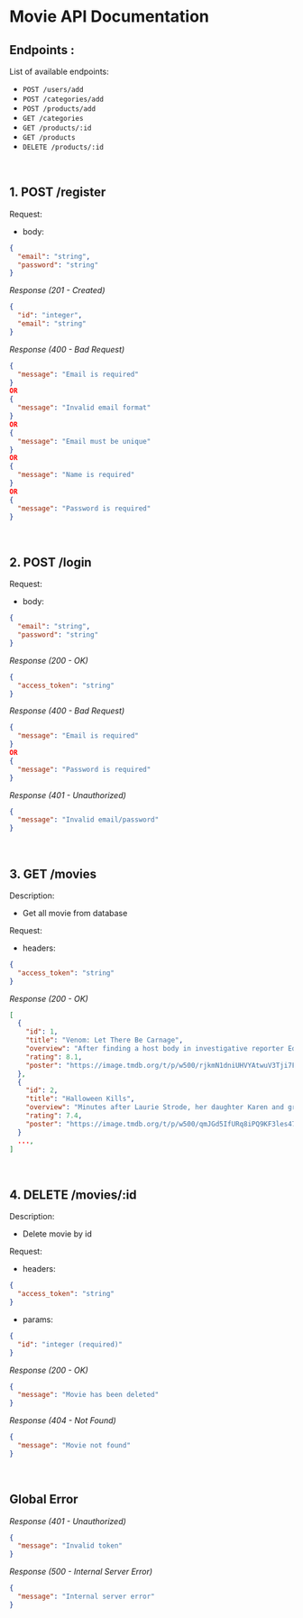 # Movie API Documentation

## Endpoints :

List of available endpoints:

- `POST /users/add`
- `POST /categories/add`
- `POST /products/add`
- `GET /categories`
- `GET /products/:id`
- `GET /products`
- `DELETE /products/:id`

&nbsp;

## 1. POST /register

Request:

- body:

```json
{
  "email": "string",
  "password": "string"
}
```

_Response (201 - Created)_

```json
{
  "id": "integer",
  "email": "string"
}
```

_Response (400 - Bad Request)_

```json
{
  "message": "Email is required"
}
OR
{
  "message": "Invalid email format"
}
OR
{
  "message": "Email must be unique"
}
OR
{
  "message": "Name is required"
}
OR
{
  "message": "Password is required"
}
```

&nbsp;

## 2. POST /login

Request:

- body:

```json
{
  "email": "string",
  "password": "string"
}
```

_Response (200 - OK)_

```json
{
  "access_token": "string"
}
```

_Response (400 - Bad Request)_

```json
{
  "message": "Email is required"
}
OR
{
  "message": "Password is required"
}
```

_Response (401 - Unauthorized)_

```json
{
  "message": "Invalid email/password"
}
```

&nbsp;

## 3. GET /movies

Description:
- Get all movie from database

Request:

- headers: 

```json
{
  "access_token": "string"
}
```

_Response (200 - OK)_

```json
[
  {
    "id": 1,
    "title": "Venom: Let There Be Carnage",
    "overview": "After finding a host body in investigative reporter Eddie Brock, the alien symbiote must face a new enemy, Carnage, the alter ego of serial killer Cletus Kasady.",
    "rating": 8.1,
    "poster": "https://image.tmdb.org/t/p/w500/rjkmN1dniUHVYAtwuV3Tji7FsDO.jpg"
  },
  {
    "id": 2,
    "title": "Halloween Kills",
    "overview": "Minutes after Laurie Strode, her daughter Karen and granddaughter Allyson left masked monster Michael Myers caged and burning in Laurie's basement, Laurie is rushed to the hospital with life-threatening injuries, believing she finally killed her lifelong tormentor.",
    "rating": 7.4,
    "poster": "https://image.tmdb.org/t/p/w500/qmJGd5IfURq8iPQ9KF3les47vFS.jpg"
  }
  ...,
]
```

&nbsp;

## 4. DELETE /movies/:id

Description:
- Delete movie by id

Request:

- headers:

```json
{
  "access_token": "string"
}
```

- params:

```json
{
  "id": "integer (required)"
}
```

_Response (200 - OK)_

```json
{
  "message": "Movie has been deleted"
}
```

_Response (404 - Not Found)_

```json
{
  "message": "Movie not found"
}
```

&nbsp;

## Global Error

_Response (401 - Unauthorized)_

```json
{
  "message": "Invalid token"
}
```

_Response (500 - Internal Server Error)_

```json
{
  "message": "Internal server error"
}
```